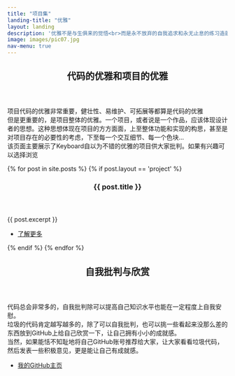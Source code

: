 ```yaml
---
title: "项目集"
landing-title: "优雅"
layout: landing
description: '优雅不是与生俱来的觉悟<br>而是永不放弃的自我追求和永无止息的练习造就的'
image: images/pic07.jpg
nav-menu: true
---
```


<!-- Main -->
<div id="main">

<!-- One -->
<section id="one">
	<div class="inner">
		<header class="major">
			<h2>代码的优雅和项目的优雅</h2>
		</header>
		<p>
      项目代码的优雅非常重要，健壮性、易维护、可拓展等都算是代码的优雅
      <br>
      但是更重要的，是项目整体的优雅。一个项目，或者说是一个作品，应该体现设计者的思想。这种思想体现在项目的方方面面，上至整体功能和实现的构思，甚至是对项目存在的必要性的考虑，下至每一个交互细节、每一个色块...
      <br>
      该页面主要展示了Keyboard自以为不错的优雅的项目供大家批判。如果有兴趣可以选择浏览
    </p>
	</div>
</section>

<!-- Two -->
<section id="two" class="spotlights">
  {% for post in site.posts %}
  {% if post.layout == 'project' %}
    <section>
      <a href="{{ post.url  | relative_url }}" class="image">
        <img src="{{ site.assets_url }}/{{ post.image }}" alt="" data-position="center center" />
      </a>
      <div class="content">
        <div class="inner">
          <header class="major">
            <h3>{{ post.title }}</h3>
          </header>
          <p>{{ post.excerpt }}</p>
          <ul class="actions">
            <li><a href="{{ post.url  | relative_url }}" class="button">了解更多</a></li>
          </ul>
        </div>
      </div>
    </section>
  {% endif %}
  {% endfor %}
</section>

<!-- Three -->
<section id="three">
	<div class="inner">
		<header class="major">
			<h2>自我批判与欣赏</h2>
		</header>
		<p>
      代码总会非常多的，自我批判除可以提高自己知识水平也能在一定程度上自我安慰。
      <br>
      垃圾的代码肯定越写越多的，除了可以自我批判，也可以挑一些看起来没那么差的东西放到GitHub上给自己欣赏一下，让自己拥有小小的成就感。
      <br>
      当然，如果能恬不知耻地将自己GitHub账号推荐给大家，让大家看看垃圾代码，然后发表一些积极意见，更是能让自己有成就感。
    </p>
		<ul class="actions">
			<li><a href="https://github.com/Keyboard-l" class="button next">我的GitHub主页</a></li>
		</ul>
	</div>
</section>

</div>
